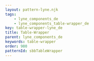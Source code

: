 ```yaml
---
layout: pattern-lyne.njk
tags: 
    - lyne_components_de
    - lyne_components_table-wrapper_de
key: table-wrapper-lyne_de
title: Table-Wrapper
parent: lyne_components_de
keywords: table-wrapper
order: 980
patternId: sbbTableWrapper
---
```

